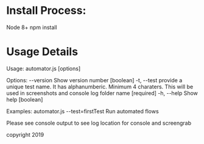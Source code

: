 Install Process:
=============================================

Node 8+
npm install




Usage Details
=============================================

Usage: automator.js [options]

Options:
  --version   Show version number                                      [boolean]
  -t, --test  provide a unique test name. It has alphanumberic. Minimum 4
              charaters. This will be used in screenshots and console log folder
              name                                                    [required]
  -h, --help  Show help                                                [boolean]

Examples:
  automator.js  --test=firstTest  Run automated flows


Please see console output to see log location for console and screengrab 


copyright 2019

